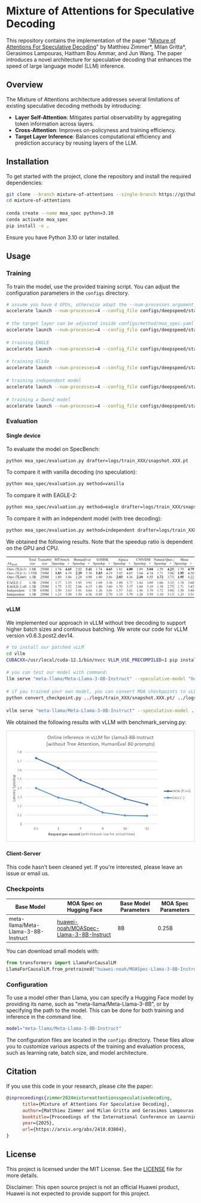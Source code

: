 # Mixture of Attentions for Speculative Decoding

This repository contains the implementation of the paper "[Mixture of Attentions For Speculative Decoding](https://arxiv.org/abs/2410.03804)" by Matthieu Zimmer*, Milan Gritta*, Gerasimos Lampouras, Haitham Bou Ammar, and Jun Wang. The paper introduces a novel architecture for speculative decoding that enhances the speed of large language model (LLM) inference.

## Overview

The Mixture of Attentions architecture addresses several limitations of existing speculative decoding methods by introducing:
- **Layer Self-Attention**: Mitigates partial observability by aggregating token information across layers.
- **Cross-Attention**: Improves on-policyness and training efficiency.
- **Target Layer Inference**: Balances computational efficiency and prediction accuracy by reusing layers of the LLM.

## Installation

To get started with the project, clone the repository and install the required dependencies:

```bash
git clone --branch mixture-of-attentions --single-branch https://github.com/huawei-noah/HEBO.git mixture-of-attentions
cd mixture-of-attentions

conda create --name moa_spec python=3.10
conda activate moa_spec
pip install -e .
```

Ensure you have Python 3.10 or later installed.

## Usage

### Training

To train the model, use the provided training script. You can adjust the configuration parameters in the `configs` directory.

```bash
# assume you have 4 GPUs, otherwise adapt the --num-processes argument
accelerate launch --num-processes=4 --config_file configs/deepspeed/stage0.yaml moa_spec/train.py

# the target layer can be adjusted inside configs/method/moa_spec.yaml or with
accelerate launch --num-processes=4 --config_file configs/deepspeed/stage0.yaml moa_spec/train.py method.model_config.target_layer_inference=1

# training EAGLE
accelerate launch --num-processes=4 --config_file configs/deepspeed/stage0.yaml moa_spec/train.py method=eagle

# training Glide
accelerate launch --num-processes=4 --config_file configs/deepspeed/stage0.yaml moa_spec/train.py method=glide

# training independent model
accelerate launch --num-processes=4 --config_file configs/deepspeed/stage0.yaml moa_spec/train.py method=independent drafter="andrijdavid/Llama3-1B-Base"

# training a Qwen2 model
accelerate launch --num-processes=4 --config_file configs/deepspeed/stage0.yaml moa_spec/train.py model=Qwen/Qwen2.5-3B-Instruct method.model_class.path=moa_spec.models.train.moa_spec.MOASpecQwen2ForCausalLM
```

### Evaluation

#### Single device

To evaluate the model on SpecBench:

```bash
python moa_spec/evaluation.py drafter=logs/train_XXX/snapshot.XXX.pt
```

To compare it with vanilla decoding (no speculation):

```bash
python moa_spec/evaluation.py method=vanilla
```

To compare it with EAGLE-2:

```bash
python moa_spec/evaluation.py method=eagle drafter=logs/train_XXX/snapshot.XXX.pt
```

To compare it with an independent model (with tree decoding):
```bash
python moa_spec/evaluation.py method=independent drafter=logs/train_XXX/snapshot.XXX.pt
```

We obtained the following results. Note that the speedup ratio is dependent on the GPU and CPU. 

![Evaluation with Tree Decoding](data/charts/batch_size_1.png)

#### vLLM
We implemented our approach in vLLM without tree decoding to support higher batch sizes and continuous batching.
We wrote our code for vLLM version v0.6.3.post2.dev14.

```bash
# to install our patched vLLM
cd vllm
CUDACXX=/usr/local/cuda-12.1/bin/nvcc VLLM_USE_PRECOMPILED=1 pip install --editable .

# you can test our model with command:
llm serve "meta-llama/Meta-Llama-3-8B-Instruct" --speculative-model "huawei-noah/MOASpec-Llama-3-8B-Instruct" --num_speculative_tokens 3 --max-model-len 2048 --dtype bfloat16 --enforce-eager 

# if you trained your own model, you can convert MOA checkpoints to vLLM format with this script
python convert_checkpoint.py ../logs/train_XXX/snapshot.XXX.pt/ ../logs/train_XXX/snapshot.XXX.pt.vllm/

vllm serve "meta-llama/Meta-Llama-3-8B-Instruct" --speculative-model ../logs/train_XXX/snapshot.XXX.pt.vllm/ --num_speculative_tokens 3 --max-model-len 2048 --dtype bfloat16 --enforce-eager
```

We obtained the following results with vLLM with benchmark_serving.py:

![Evaluation with vLLM](data/charts/vLLM.png)

#### Client-Server
This code hasn't been cleaned yet. If you're interested, please leave an issue or email us.

### Checkpoints

| Base Model  | MOA Spec on Hugging Face  | Base Model Parameters  | MOA Spec Parameters |
|------|------|------|------|
| meta-llama/Meta-Llama-3-8B-Instruct | [huawei-noah/MOASpec-Llama-3-8B-Instruct](https://huggingface.co/huawei-noah/MOASpec-Llama-3-8B-Instruct) | 8B | 0.25B |

You can download small models with:

```python
from transformers import LlamaForCausalLM
LlamaForCausalLM.from_pretrained("huawei-noah/MOASpec-Llama-3-8B-Instruct")
```

### Configuration

To use a model other than Llama, you can specify a Hugging Face model by providing its name, 
such as "meta-llama/Meta-Llama-3-8B", or by specifying the path to the model. 
This can be done for both training and inference in the command line.

```bash
model="meta-llama/Meta-Llama-3-8B-Instruct"
```

The configuration files are located in the `configs` directory. These files allow you to customize various aspects of the training and evaluation process, such as learning rate, batch size, and model architecture.


## Citation

If you use this code in your research, please cite the paper:

```bibtex
@inproceedings{zimmer2024mixtureattentionsspeculativedecoding,
      title={Mixture of Attentions For Speculative Decoding}, 
      author={Matthieu Zimmer and Milan Gritta and Gerasimos Lampouras and Haitham Bou Ammar and Jun Wang},
      booktitle={Proceedings of the International Conference on Learning Representations (ICLR)},
      year={2025},
      url={https://arxiv.org/abs/2410.03804}, 
}
```

## License

This project is licensed under the MIT License. See the [LICENSE](LICENSE) file for more details.

Disclaimer: This open source project is not an official Huawei product, Huawei is not expected to provide support for this project.
